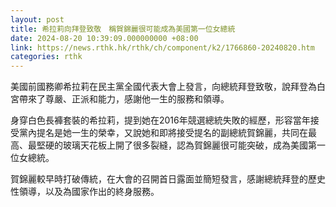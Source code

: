 ```yaml
---
layout: post
title: 希拉莉向拜登致敬　稱賀錦麗很可能成為美國第一位女總統
date: 2024-08-20 10:39:09.000000000 +08:00
link: https://news.rthk.hk/rthk/ch/component/k2/1766860-20240820.htm
categories: rthk
---
```


美國前國務卿希拉莉在民主黨全國代表大會上發言，向總統拜登致敬，說拜登為白宮帶來了尊嚴、正派和能力，感謝他一生的服務和領導。

身穿白色長褲套裝的希拉莉，提到她在2016年競選總統失敗的經歷，形容當年接受黨內提名是她一生的榮幸，又說她和即將接受提名的副總統賀錦麗，共同在最高、最堅硬的玻璃天花板上開了很多裂縫，認為賀錦麗很可能突破，成為美國第一位女總統。

賀錦麗較早時打破傳統，在大會的召開首日露面並簡短發言，感謝總統拜登的歷史性領導，以及為國家作出的終身服務。
